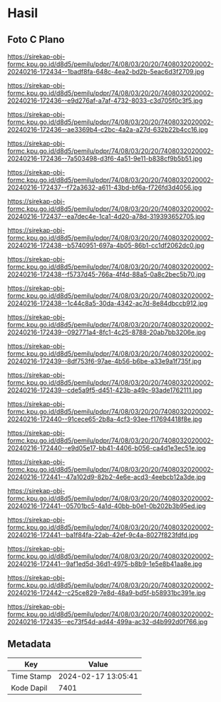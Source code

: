 # Hasil

## Foto C Plano

https://sirekap-obj-formc.kpu.go.id/d8d5/pemilu/pdpr/74/08/03/20/20/7408032020002-20240216-172434--1badf8fa-648c-4ea2-bd2b-5eac6d3f2709.jpg

https://sirekap-obj-formc.kpu.go.id/d8d5/pemilu/pdpr/74/08/03/20/20/7408032020002-20240216-172436--e9d276af-a7af-4732-8033-c3d705f0c3f5.jpg

https://sirekap-obj-formc.kpu.go.id/d8d5/pemilu/pdpr/74/08/03/20/20/7408032020002-20240216-172436--ae3369b4-c2bc-4a2a-a27d-632b22b4cc16.jpg

https://sirekap-obj-formc.kpu.go.id/d8d5/pemilu/pdpr/74/08/03/20/20/7408032020002-20240216-172436--7a503498-d3f6-4a51-9e11-b838cf9b5b51.jpg

https://sirekap-obj-formc.kpu.go.id/d8d5/pemilu/pdpr/74/08/03/20/20/7408032020002-20240216-172437--f72a3632-a611-43bd-bf6a-f726fd3d4056.jpg

https://sirekap-obj-formc.kpu.go.id/d8d5/pemilu/pdpr/74/08/03/20/20/7408032020002-20240216-172437--ea7dec4e-1ca1-4d20-a78d-319393652705.jpg

https://sirekap-obj-formc.kpu.go.id/d8d5/pemilu/pdpr/74/08/03/20/20/7408032020002-20240216-172438--b5740951-697a-4b05-86b1-cc1df2062dc0.jpg

https://sirekap-obj-formc.kpu.go.id/d8d5/pemilu/pdpr/74/08/03/20/20/7408032020002-20240216-172438--f5737d45-766a-4f4d-88a5-0a8c2bec5b70.jpg

https://sirekap-obj-formc.kpu.go.id/d8d5/pemilu/pdpr/74/08/03/20/20/7408032020002-20240216-172438--1c44c8a5-30da-4342-ac7d-8e84dbccb912.jpg

https://sirekap-obj-formc.kpu.go.id/d8d5/pemilu/pdpr/74/08/03/20/20/7408032020002-20240216-172439--092771a4-8fc1-4c25-8788-20ab7bb3206e.jpg

https://sirekap-obj-formc.kpu.go.id/d8d5/pemilu/pdpr/74/08/03/20/20/7408032020002-20240216-172439--8df753f6-97ae-4b56-b6be-a33e9a1f735f.jpg

https://sirekap-obj-formc.kpu.go.id/d8d5/pemilu/pdpr/74/08/03/20/20/7408032020002-20240216-172439--cde5a9f5-d451-423b-a49c-93ade1762111.jpg

https://sirekap-obj-formc.kpu.go.id/d8d5/pemilu/pdpr/74/08/03/20/20/7408032020002-20240216-172440--91cece65-2b8a-4cf3-93ee-f17694418f8e.jpg

https://sirekap-obj-formc.kpu.go.id/d8d5/pemilu/pdpr/74/08/03/20/20/7408032020002-20240216-172440--e9d05e17-bb41-4406-b056-ca4d1e3ec51e.jpg

https://sirekap-obj-formc.kpu.go.id/d8d5/pemilu/pdpr/74/08/03/20/20/7408032020002-20240216-172441--47a102d9-82b2-4e6e-acd3-4eebcb12a3de.jpg

https://sirekap-obj-formc.kpu.go.id/d8d5/pemilu/pdpr/74/08/03/20/20/7408032020002-20240216-172441--05701bc5-4a1d-40bb-b0e1-0b202b3b95ed.jpg

https://sirekap-obj-formc.kpu.go.id/d8d5/pemilu/pdpr/74/08/03/20/20/7408032020002-20240216-172441--ba1f84fa-22ab-42ef-9c4a-8027f823fdfd.jpg

https://sirekap-obj-formc.kpu.go.id/d8d5/pemilu/pdpr/74/08/03/20/20/7408032020002-20240216-172441--9af1ed5d-36d1-4975-b8b9-1e5e8b41aa8e.jpg

https://sirekap-obj-formc.kpu.go.id/d8d5/pemilu/pdpr/74/08/03/20/20/7408032020002-20240216-172442--c25ce829-7e8d-48a9-bd5f-b58931bc391e.jpg

https://sirekap-obj-formc.kpu.go.id/d8d5/pemilu/pdpr/74/08/03/20/20/7408032020002-20240216-172435--ec73f54d-ad44-499a-ac32-d4b992d0f766.jpg


## Metadata

| Key        | Value               |
| ---------- | ------------------- |
| Time Stamp | 2024-02-17 13:05:41 |
| Kode Dapil | 7401                |



